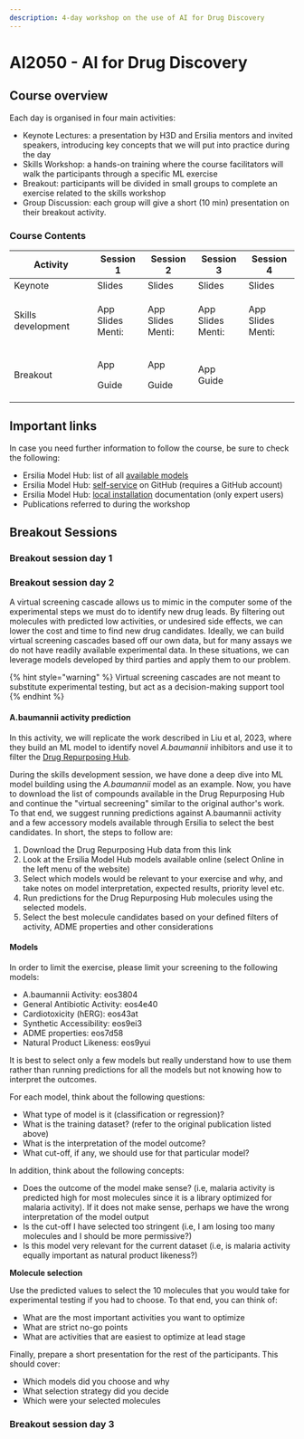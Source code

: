 ```yaml
---
description: 4-day workshop on the use of AI for Drug Discovery
---
```


# AI2050 - AI for Drug Discovery

## Course overview

Each day is organised in four main activities:

* Keynote Lectures: a presentation by H3D and Ersilia mentors and invited speakers, introducing key concepts that we will put into practice during the day
* Skills Workshop: a hands-on training where the course facilitators will walk the participants through a specific ML exercise
* Breakout: participants will be divided in small groups to complete an exercise related to the skills workshop
* Group Discussion: each group will give a short (10 min) presentation on their breakout activity.

### Course Contents <a href="#course-contents" id="course-contents"></a>

| Activity           | Session 1                       | Session 2                      | Session 3                      | Session 4                      |
| ------------------ | ------------------------------- | ------------------------------ | ------------------------------ | ------------------------------ |
| Keynote            | Slides                          | Slides                         | Slides                         | Slides                         |
| Skills development | <p>App<br>Slides<br>Menti: </p> | <p>App<br>Slides<br>Menti:</p> | <p>App<br>Slides<br>Menti:</p> | <p>App<br>Slides<br>Menti:</p> |
| Breakout           | <p>App</p><p>Guide</p>          | <p>App</p><p>Guide</p>         | <p>App<br>Guide</p>            |                                |

## Important links

In case you need further information to follow the course, be sure to check the following:

* Ersilia Model Hub: list of all [available models](https://ersilia.io/model-hub)
* Ersilia Model Hub: [self-service](https://github.com/ersilia-os/ersilia-self-service) on GitHub (requires a GitHub account)
* Ersilia Model Hub: [local installation](../ersilia-model-hub/antibiotic-activity-prediction.md) documentation (only expert users)
* Publications referred to during the workshop

## Breakout Sessions

### Breakout session day 1



### Breakout session day 2

A virtual screening cascade allows us to mimic in the computer some of the experimental steps we must do to identify new drug leads. By filtering out molecules with predicted low activities, or undesired side effects, we can lower the cost and time to find new drug candidates. Ideally, we can build virtual screening cascades based off our own data, but for many assays we do not have readily available experimental data. In these situations, we can leverage models developed by third parties and apply them to our problem.

{% hint style="warning" %}
Virtual screening cascades are not meant to substitute experimental testing, but act as a decision-making support tool
{% endhint %}

#### A.baumannii activity prediction <a href="#mmv-malaria-box" id="mmv-malaria-box"></a>

In this activity, we will replicate the work described in Liu et al, 2023, where they build an ML model to identify novel _A.baumannii_ inhibitors and use it to filter the [Drug Repurposing Hub](https://www.broadinstitute.org/drug-repurposing-hub).&#x20;

During the skills development session, we have done a deep dive into ML model building using the _A.baumannii_ model as an example. Now, you have to download the list of compounds available in the Drug Repurposing Hub and continue the "virtual secreening" similar to the original author's work. To that end, we suggest running predictions against A.baumannii activity and a few accessory models available through Ersilia to select the best candidates. In short, the steps to follow are:

1. Download the Drug Repurposing Hub data from this link
2. Look at the Ersilia Model Hub models available online (select Online in the left menu of the website)
3. Select which models would be relevant to your exercise and why, and take notes on model interpretation, expected results, priority level etc.
4. Run predictions for the Drug Repurposing Hub molecules using the selected models.&#x20;
5. Select the best molecule candidates based on your defined filters of activity, ADME properties and other considerations

#### Models <a href="#models" id="models"></a>

In order to limit the exercise, please limit your screening to the following models:

* A.baumannii Activity: eos3804
* General Antibiotic Activity: eos4e40
* Cardiotoxicity (hERG): eos43at
* Synthetic Accessibility: eos9ei3
* ADME properties: eos7d58
* Natural Product Likeness: eos9yui

It is best to select only a few models but really understand how to use them rather than running predictions for all the models but not knowing how to interpret the outcomes.

For each model, think about the following questions:

* What type of model is it (classification or regression)?
* What is the training dataset? (refer to the original publication listed above)
* What is the interpretation of the model outcome?
* What cut-off, if any, we should use for that particular model?

In addition, think about the following concepts:

* Does the outcome of the model make sense? (i.e, malaria activity is predicted high for most molecules since it is a library optimized for malaria activity). If it does not make sense, perhaps we have the wrong interpretation of the model output
* Is the cut-off I have selected too stringent (i.e, I am losing too many molecules and I should be more permissive?)
* Is this model very relevant for the current dataset (i.e, is malaria activity equally important as natural product likeness?)

**Molecule selection**

Use the predicted values to select the 10 molecules that you would take for experimental testing if you had to choose. To that end, you can think of:

* What are the most important activities you want to optimize
* What are strict no-go points
* What are activities that are easiest to optimize at lead stage

Finally, prepare a short presentation for the rest of the participants. This should cover:

* Which models did you choose and why
* What selection strategy did you decide
* Which were your selected molecules

### Breakout session day 3


